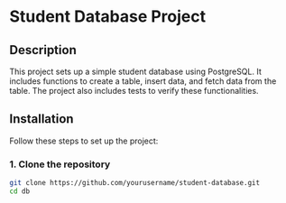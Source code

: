 # Student Database Project

## Description
This project sets up a simple student database using PostgreSQL. It includes functions to create a table, insert data, and fetch data from the table. The project also includes tests to verify these functionalities.

## Installation
Follow these steps to set up the project:

### 1. Clone the repository
```bash
git clone https://github.com/yourusername/student-database.git
cd db
